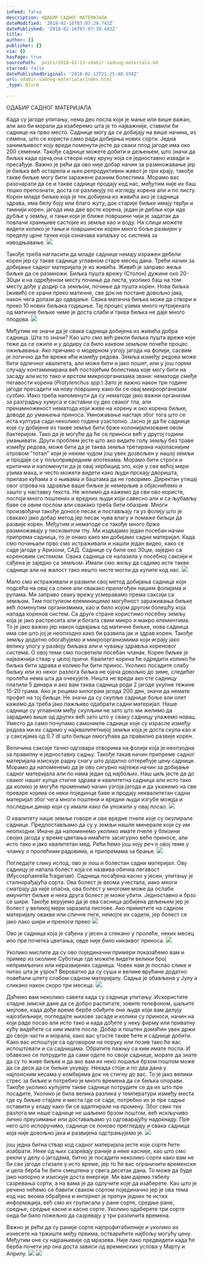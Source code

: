 ```yaml
---
inFeed: false
description: ОДАБИР САДНОГ МАТЕРИЈАЛА
dateModified: '2018-02-16T07:07:29.743Z'
datePublished: '2018-02-16T07:07:30.483Z'
title: ''
author: []
publisher: {}
via: {}
hasPage: true
sourcePath: _posts/2018-02-13-odabir-sadnog-materiala.md
starred: false
datePublishedOriginal: '2018-02-13T21:25:40.554Z'
url: odabir-sadnog-materiala/index.html
_type: Blurb

---
```

ОДАБИР САДНОГ МАТЕРИЈАЛА

Када су јагоде упитању, нема део посла који јe мање или више важан, али ако би морали да изаберемо шта је то најважније, ставили би саднице на прво место. Саднице могу да се добијају на више начина, из семена, што се користи само ради добијања нових сорти. Једна занимљивост коју вреди поменути јесте да сваки плод јагоде има око 200 семенки. Такође саднице можете добити и дељењем, што значи да биљка када ојача,она створи нову круну која се једноставно извади и пресађује. Важно је рећи да ово није добар начин за размножавање јер је биљка већ остарела и њен репродуктивни живот је при крају, такође такве биљке могу бити заражене разним болестима. Морамо вас разочарати да се и такве саднице продају код нас, међутим није их баш тешко препознати, доста се разликују по изгледу корена али и по листу. Корен младе биљке која је тек добијена из живића ако је садница здрава, има белу боју или благо жуту, док старије биљке имају тврђи и тамнији корен. јагода има две врсте корена, један је дебљи који иде дубље у земљу, и тањи који је ближе површини чији је задатак да повлачи хранњиве састојке из земље као и воду. На слици можете видети колико је тањи и површински корен много боље развијен у пределу црне тачке која означава капаљку ос система за наводњавање.
![](https://the-grid-user-content.s3-us-west-2.amazonaws.com/27c2c9f2-c519-4c46-9344-a316fdddfe5f.jpg)

Такође треба нагласити да младе саднице немају изражен дебели корен јер су такве саднице углавном старе месец дана. Трећи начин за добијање садног материјала је из живића. Живић је заправо жеља биљке да се размножи. Биљка пушта врежу (Столон) дужине око 20-30цм и на одређеном месту почиње да листа, уколико баш на том месту дође у додир са земљом, почиње да пушта корен. Нова биљка (живић) се храни преко матичне, све док не постане довољно јака, након чега долази до одвајање. Свака матична биљка може да створи и преко 10 нових биљака годишње. Тај процес узима много нутријената од матичне биљке чиме је доста слаби и таква биљка не даје много плодова.
![](https://the-grid-user-content.s3-us-west-2.amazonaws.com/ff3c1b38-60d8-4c00-b939-8ea349baff81.jpg)

Међутим не значи да је свака садница добијена из живића добра садница. Шта то значи? Као што смо већ рекли биљка пушта вреже које теже да се ожиле и у додиру са било каквом земљом почеће процес ожиљавања. Ако причамо о модерном узгоју јагода на фолији, сасвим је логично да ће вреже ићи између редова. Земља између редова може бити одличног квалитета, али може бити и јако лошег, или у још горем случају контаминирана већ постојећим болестима које могу бити на засаду али исто тако и врстом микроорганизама звани: нематоде смеђе пегавости корена (_Pratylenchus spp._).Зато је важно након три године јагоде пресадити на нову површину како би се овај микроорганизам сузбио. Иако треба напоменути да су нематоде јако важни организми за разградњу хумуса и саставни су део сваког тла, али пренамноженост нематода који живе на корену и око корена биљке, доводе до умањења приноса. Умножавање настаје због тога што се иста култура сади неколико година узастопно. Јасно је да ће саднице које су добијене из такве земље бити брже колонијализоване овом бактеријом. Тако да је могуће да ће се приноси већ у другој години умањивати. Други проблем јесте што ако видите голу земљу без траве између редова, може бити да је таква земља третирана најопаснијим отровом "тотал" који је неким чудом још увек дозвољен у нашој земљи и продаје се у пољопривредним апотекама. Морамо бити строги и критички и напоменути да је овај хербицид зло, које у све већој мери узима маха, и често можети видети како људи прскају дворишта, прилазе кућама а о њивама и баштама да не говоримо. Директан утицај овог отрова на здравље ваше биљке је немерљив а објаснићемо и зашто у наставку текста. Не желимо да кажемо да сви ово користе, постоји много поштених и вредних људи који савесно али и са љубављу баве се овим послом али свакако треба бити обазрив. Многи произвођачи такође доносе песак и постављају га уз фолију што је свакако јако добар метод јер песак чува влагу и помаже биљци да развије корен. Међутим и нематоде се такође много брже размножавају у песковитом тлу. Ми издвајамо један посебан начин припрема садница, то је онако како ми добијамо садни материјал. Када смо почињали прво смо истраживали и нашли један видео, како се саде јагоде у Аризони, САД. Саднице су биле око 30цм, заједно са кореновим системом. Свака садница се налазила у посебној саксији и сађена је заједно са земљом. Имали смо жељу да садимо исте такве саднице али на жалост тако нешто нисте могли да купите код нас.
![](https://the-grid-user-content.s3-us-west-2.amazonaws.com/128b4a7d-2719-485b-96b0-8341ad5a9825.png)

Мало смо истраживали и развили свој метод добијања садница који подсећа на овај са слике али свакако прилагођен нашим фолијама и рупама. Ми заправо сваку врежу усмеравамо према саксији са земљом. Тим поступком елеминишемо могућност зараживања биљке већ поменутим организмима, као и било којом другом болешћу која напада коренов систем. Са друге стране користимо посебну земљу која је јако растресита али и богата свим микро и макро елементима. То је јако важно јер након одвајања од матичне биљке, нова садница има све што јој је неопходно како би развила јак и здрав корен. Такође земљу додатно обогаћујемо и микроорганизмима који играју јако велику улогу у развоју биљака али и чувању здравља кореновог система. О овој теми смо посветили посебан чланак. Корен биљке је најважнија ствар у целој причи. Квалитет корена ће одредити колико ће биљка бити здрава и колико ћи бити принос. Уколико посадите слабу биљку или из неког разлога биљка не ојача довољно до зиме, следећег пролећа нема шта да очекујете. Ништа не вреди ако сте садницу платили 5 динара и ако вам таква садница роди 2 јагоде укупне тежине 15-20 грама. Ако је рецимо килограм јагода 200 дин, значи да немате профит на тој биљци. Не значи да су скупље саднице боље али опет кажемо да треба јако пажљиво одабрати садни материјал. Наше саднице су углавном међу скупљим не зато што ми желимо да зарадимо више од других већ зато што у сваку садницу улажемо новац. Уместо да само почупамо самоникле саднице које су израсле између редова ми их садимо у најквалитетнијој земљи која је доста скупа као и у саксијама од 0.7 dl што биљци омогућава да правилно развије корен.

Величина саксије тачно одговара отворима на фолији која је неопходна за правилну и једноставну садњу. Такође такав начин припреме садног материјала изискује радну снагу што додатно оптерећује цену саднице. Морамо да напоменемо да је ово сигурно најтежи начин за добијање садног материјала али по нама један од најбољих. Наш циљ јесте да до сваког нашег купца стигне здрава и квалитетна садница али исто тако да колико је могуће променимо начин узгоја јагода и да укажемо на све преваре којима се неки појединци баве и продају неквалитетан садни материјал због чега многи поштени и вредни људи изгубе можда и последњи динар који су имали како би уложили у овај посао.
![](https://the-grid-user-content.s3-us-west-2.amazonaws.com/62dbb013-7bd1-4a48-9044-cf02c6b02c12.jpg)

О квалитету наше земље говоре и ове вредне пчеле које су окупирале саднице. Предпостављамо да су у земљи нашле минерале који су им неопходни. Иначе да напоменемо уколико имате пчеле у близини својих јагода у време цветања имаћете засигурно веће приносе, али исто тако и јако квалитетан мед. Рећи ћемо још коју реч о овој теми у чланку о пролећним радовима, и припремама за брање.
![](https://the-grid-user-content.s3-us-west-2.amazonaws.com/8258cdbf-12dd-47c5-bb36-a3bfedef2fc8.jpg)

Погледајте слику испод, ово је лош и болестан садни материјал. Ову садницу је напала болест која се назвива обична пегавост (Mycosphaerella fragariae). Садница посађена касно у јесен, упитању је сталнорађајућа сорта. Ова болест је веома учестала, иако многи сматрају да није опасна, ова болест у многоме може да ослаби имунитет биљке и нека друга болест је може убити. Једноставно и брзо се шири. Такође верујемо да је ова сасница добијена дељењем јер је болест у великој мери заразила листове. Ако приметите на садном материјалу овакве или сличне пеге, немојте их садити, јер болест се јако лако шири и преноси преко
![](https://the-grid-user-content.s3-us-west-2.amazonaws.com/5bab8ce6-3e64-4c70-8aba-437ace1f2fb7.png)

Ово је садница која је сађена у јесен а сликано у пролеће, неких месец ипо пре почетка цветања, овде није било никаквог приноса.
![](https://the-grid-user-content.s3-us-west-2.amazonaws.com/0de8f01b-ffa7-4da0-9621-1e0d263e0f68.png)

Уколико мислите да су ово појединачни примери показаћемо вам и пример из околине Суботице где можете видети велики број непримљених или неразвијених садница. Човек нам је послао слике и питао шта је узрок? Вероватно да су суша и велике врућине додатно повећали штету слабом садном материјалу. Садња је обављена у Јулу а сликано након скоро три месеца.
![](https://the-grid-user-content.s3-us-west-2.amazonaws.com/13f4c5d1-f32c-4800-b1b0-b35867ecba22.png)

Даћемо вам неколико савета када су саднице упитању. Искористите хладне зимске дане да се добро распитате, зовите телефоном, шаљите мејлове, када дође време бербе обиђите оне људе који вам делују најозбиљнији, погледајте њихове засаде и колики су приноси, начин на који раде посао али исто тако и када дођете у неку фирму или приватну кућу видећете са ким имате посла. Добар и поштен домаћин увек држи до своје части и морала, како вас угосте такве ћете и саднице добити. Како вас испоштује са одговором на поруку или позив тако ће вас испоштовати и са садницама. Обратите пажњу са ким имате посла. И обавезно се потрудите да сами одете по своје саднице, морате да знате да су то живе биљке и да ако вам их неко пошаље брзом поштом може да се деси да се биљке укувају. Некада стоје и по два дана у најлонским кесама у комбијима док не стигну до вас. То је јако велики стрес за биљке и потребно је много времена да се биљка опорави. Такође уколико купујете такве саднице потрудите се да их што пре посадите, Уколико је била велика разлика у температури између места где су биљке стајале и места где се саде, потребно их је пре садње оставити у хладу како би се адаптирале на промену. Због свих тих разлога ми наше саднице не шаљемо брзом поштом, већ искључиво лично преузимање или доставаљамо уз одговарајућу надокнаду. Пре него што испоручимо, саднице се поново прегледају и свака садница која није довољно јака и развијена одстрањујемо је.
![](https://the-grid-user-content.s3-us-west-2.amazonaws.com/61cd162f-c308-4d5e-831b-f9fc7e68d160.png)

још једна битна ствар код садног материјала јесте које сорте ћете изабрати. Неке од њих сазревају раније а неке касније, као што смо рекли у делу о јагодама, битно је посадити неколико сорти како вам не би све јагоде стизале у исто време, јер то ће вас ограничити временски и цела берба ће бити смештена у свега десетак дана. То може да буде јако напорно и изискује доста енергије. Ми вам дајемо табелу сазревања сорти, а на вама је да одлучите које да изаберете. Као што је речено нећемо се бавити сваком сортом појединачно јер је ова тема код нас веома обрађена и интернет је препун једних те истих информација, већ смо их груписали у ране сорте, средње ране, средње, средње касне и касне сорте. Уколико одаберете три сорте онда би било пожељно да сазревају у три различита времена.

Важно је рећи да су раније сорте најпрофитабилније и уколико их изнесете на тржиште међу првима, остварићете најбољу могућу цену. Међутим оне су најрањивије од мразева. Није лако предвидети када ће берба почети јер она доста зависи од временских услова у Марту и Априлу.
![](https://the-grid-user-content.s3-us-west-2.amazonaws.com/071c9883-5072-40c6-93d0-68da8a024b4e.png)
![](https://the-grid-user-content.s3-us-west-2.amazonaws.com/77eed961-e6e8-4ce4-97ea-09798d87cf2f.jpg)